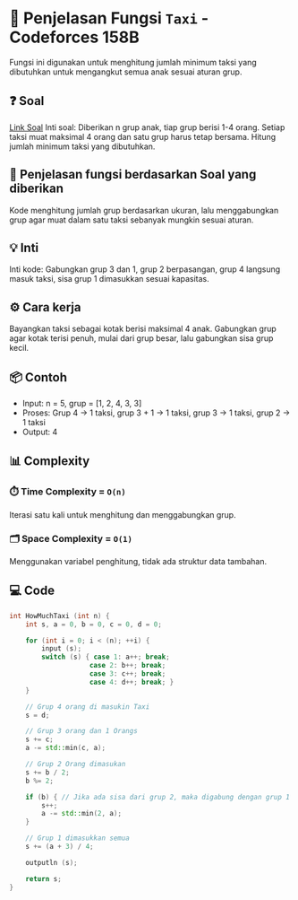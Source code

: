 # 📝 Penjelasan Fungsi `Taxi` - Codeforces 158B

Fungsi ini digunakan untuk menghitung jumlah minimum taksi yang dibutuhkan untuk mengangkut semua anak sesuai aturan grup.

## ❓ Soal

[Link Soal](https://codeforces.com/problemset/problem/158/B)
Inti soal: Diberikan n grup anak, tiap grup berisi 1-4 orang. Setiap taksi muat maksimal 4 orang dan satu grup harus tetap bersama. Hitung jumlah minimum taksi yang dibutuhkan.

## 🔗 Penjelasan fungsi berdasarkan Soal yang diberikan

Kode menghitung jumlah grup berdasarkan ukuran, lalu menggabungkan grup agar muat dalam satu taksi sebanyak mungkin sesuai aturan.

## 💡 Inti

Inti kode: Gabungkan grup 3 dan 1, grup 2 berpasangan, grup 4 langsung masuk taksi, sisa grup 1 dimasukkan sesuai kapasitas.

## ⚙️ Cara kerja

Bayangkan taksi sebagai kotak berisi maksimal 4 anak. Gabungkan grup agar kotak terisi penuh, mulai dari grup besar, lalu gabungkan sisa grup kecil.

## 📦 Contoh

- Input: n = 5, grup = [1, 2, 4, 3, 3]
- Proses: Grup 4 → 1 taksi, grup 3 + 1 → 1 taksi, grup 3 → 1 taksi, grup 2 → 1 taksi
- Output: 4

## 📊 Complexity

### ⏱️ Time Complexity = `O(n)`

Iterasi satu kali untuk menghitung dan menggabungkan grup.

### 🗂️ Space Complexity = `O(1)`

Menggunakan variabel penghitung, tidak ada struktur data tambahan.

## 💻 Code

```cpp []
int HowMuchTaxi (int n) {
    int s, a = 0, b = 0, c = 0, d = 0;

    for (int i = 0; i < (n); ++i) {
        input (s);
        switch (s) { case 1: a++; break;
                    case 2: b++; break;
                    case 3: c++; break;
                    case 4: d++; break; }
    }

    // Grup 4 orang di masukin Taxi
    s = d;

    // Grup 3 orang dan 1 Orangs
    s += c;
    a -= std::min(c, a);

    // Grup 2 Orang dimasukan
    s += b / 2;
    b %= 2;

    if (b) { // Jika ada sisa dari grup 2, maka digabung dengan grup 1
        s++;
        a -= std::min(2, a);
    }

    // Grup 1 dimasukkan semua
    s += (a + 3) / 4;

    outputln (s);

    return s;
}
```
